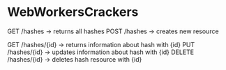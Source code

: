 # WebWorkersCrackers

GET /hashes -> returns all hashes
POST /hashes -> creates new resource

GET /hashes/{id} -> returns information about hash with {id}
PUT /hashes/{id} -> updates information about hash with {id}
DELETE /hashes/{id} -> deletes hash resource with {id}
